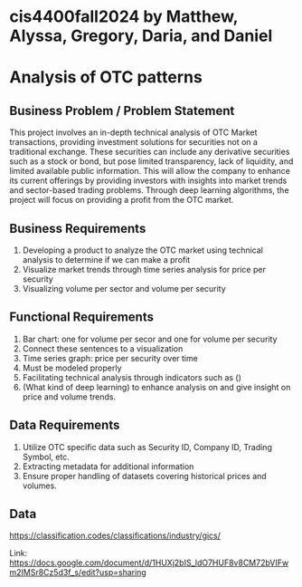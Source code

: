 # cis4400fall2024 by Matthew, Alyssa, Gregory, Daria, and Daniel
# Analysis of OTC patterns

## Business Problem / Problem Statement 
This project involves an in-depth technical analysis of OTC Market transactions, providing investment solutions for securities not on a traditional exchange. These securities can include any derivative securities such as a stock or bond, but pose limited transparency, lack of liquidity, and limited available public information. This will allow the company to enhance its current offerings by providing investors with insights into market trends and sector-based trading problems. Through deep learning algorithms, the project will focus on providing a profit from the OTC market.


## Business Requirements 
1. Developing a product to analyze the OTC market using technical analysis to determine if we can make a profit 
2. Visualize market trends through time series analysis for price per security 
3. Visualizing volume per sector and volume per security 

## Functional Requirements
1. Bar chart: one for volume per secor and one for volume per security 
2. Connect these sentences to a visualization 
3. Time series graph: price per security over time 
4. Must be modeled properly 
5. Facilitating technical analysis through indicators such as ()
6. (What kind of deep learning) to enhance analysis on and give insight on price and volume trends. 


## Data Requirements
1. Utilize OTC specific data such as Security ID, Company ID, Trading Symbol, etc. 
2. Extracting metadata for additional information
3. Ensure proper handling of datasets covering historical prices and volumes. 


## Data 
https://classification.codes/classifications/industry/gics/

Link: https://docs.google.com/document/d/1HUXj2bIS_ldO7HUF8v8CM72bVIFwm2IMSr8Cz5d3f_s/edit?usp=sharing
